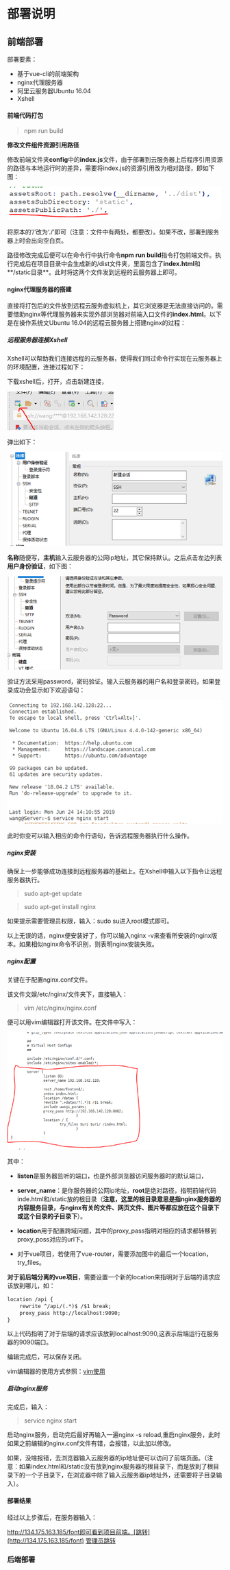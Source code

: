 # 部署说明

## 前端部署

部署要素：

+ 基于vue-cli的前端架构
+ nginx代理服务器
+ 阿里云服务器Ubuntu 16.04
+ Xshell

#### 前端代码打包

> npm run build

 **修改文件组件资源引用路径**

修改前端文件夹**config**中的**index.js**文件，由于部署到云服务器上后程序引用资源的路径与本地运行时的差异，需要将index.js的资源引用改为相对路径，即如下图：

![1](assets/1.PNG)

将原本的‘/’改为‘./’即可（注意：文件中有两处，都要改）。如果不改，部署到服务器上时会出向空白页。

路径修改完成后便可以在命令行中执行命令**npm run build**指令打包前端文件。执行完成后在项目目录中会生成新的/dist文件夹，里面包含了**index.html**和**/static目录**。此时将这两个文件发到远程的云服务器上即可。

#### nginx代理服务器的搭建

直接将打包后的文件放到远程云服务虚拟机上，其它浏览器是无法直接访问的。需要借助nginx等代理服务器来实现外部浏览器对前端入口文件的**index.html**。以下是在操作系统文Ubuntu 16.04的远程云服务器上搭建nginx的过程：

##### 远程服务器连接Xshell

Xshell可以帮助我们连接远程的云服务器，使得我们同过命令行实现在云服务器上的环境配置，连接过程如下：

下载xshell后，打开，点击新建连接，

![2](assets/2.PNG)

弹出如下：

![3](assets/3.PNG)

**名称**随便写，**主机**输入云服务器的公网ip地址，其它保持默认。之后点击左边列表**用户身份验证**，如下图：

![4](assets/4.PNG)

验证方法采用password，密码验证。输入云服务器的用户名和登录密码，如果登录成功会显示如下欢迎语句：

![5](assets/5.PNG)

此时你变可以输入相应的命令行语句，告诉远程服务器执行什么操作。

##### nginx安装

确保上一步能够成功连接到远程服务器的基础上。在Xshell中输入以下指令让远程服务器执行。

> sudo apt-get update

> sudo apt-get install nginx

如果提示需要管理员权限，输入：sudo su进入root模式即可。

以上无误的话，nginx便安装好了，你可以输入nginx -v来查看所安装的nginx版本。如果相似nginx命令不识别，则表明nginx安装失败。

##### nginx配置

关键在于配置nginx.conf文件。

该文件文娱/etc/nginx/文件夹下，直接输入：

> vim /etc/nginx/nginx.conf

便可以用vim编辑器打开该文件。在文件中写入：

![6](assets/6.PNG)

其中：

+ **listen**是服务器监听的端口，也是外部浏览器访问服务器时的默认端口，

+ **server_name**：是你服务器的公网ip地址，**root**是绝对路径，指明前端代码inde.html和/static放的根目录（**注意，这里的根目录意思是指nginx服务器的内容服务目录，与nginx有关的文件、网页文件、图片等都应放在这个目录下或这个目录的子目录下**）。
+ **location**用于配置跨域问题，其中的proxy_pass指明对相应的请求都转移到proxy_poss对应的url下。
+ 对于vue项目，若使用了vue-router，需要添加图中的最后一个location，try_files。

**对于前后端分离的vue项目**，需要设置一个新的location来指明对于后端的请求应该放到哪儿，如：

```
location /api {
    rewrite ^/api/(.*)$ /$1 break;
    proxy_pass http://localhost:9090;
}
```

以上代码指明了对于后端的请求应该放到localhost:9090,这表示后端运行在服务器的9090端口。

编辑完成后，可以保存关闭。

vim编辑器的使用方式参照：[vim使用](https://www.runoob.com/linux/linux-vim.html)

##### 启动nginx服务

完成后，输入：

> service nginx start

启动nginx服务，启动完后最好再输入一遍nginx -s reload,重启nginx服务，此时如果之前编辑的nginx.conf文件有错，会报错，以此加以修改。

如果，没啥报错，去浏览器输入云服务器的ip地址便可以访问了前端页面。（注意：如果index.html和/static没有放到nginx服务器的根目录下，而是放到了根目录下的一个子目录下，在浏览器中除了输入云服务器ip地址外，还需要将子目录输入）。

#### 部署结果

经过以上步骤后，在服务器输入：

http://134.175.163.185/font即可看到项目前端。[跳转](http://134.175.163.185/font)  [管理员跳转](http://134.175.163.185/manager)



### 后端部署


